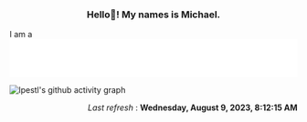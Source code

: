 <h3 align="center">Hello👋! My names is Michael.</h3>
I am a <img src="images/typing_text.svg" align="center">

<!--📈ACTIVITYGRAPH / 🌐WEBSITE: https://github.com/Ashutosh00710/github-readme-activity-graph -->

![lpestl's github activity graph](https://github-readme-activity-graph.vercel.app/graph?username=lpestl&theme=github-compact)

<!-- 
<img src="https://github-readme-stats.vercel.app/api?username=lpestl&show_icons=true&theme=transparent">

```Diff
+           ██╗      ██████╗ ███████╗███████╗████████╗  ██╗      
+           ██║      ██╔══██╗██╔════╝██╔════╝╚══██╔══╝  ██║      
+           ██║      ██████╔╝█████╗  ███████╗   ██║     ██║      
+           ██║      ██╔═══╝ ██╔══╝  ╚════██║   ██║     ██║      
+           ██████╗  ██║     ███████╗███████║   ██║     ██████╗  
+           ╚═════╝  ╚═╝     ╚══════╝╚══════╝   ╚═╝     ╚═════╝  
```
 -->

<p align="right">
<!--RECENT_ACTIVITY:last_update-->
<i>Last refresh</i> : <b>Wednesday, August 9, 2023, 8:12:15 AM</b>
<!--RECENT_ACTIVITY:last_update_end-->
 